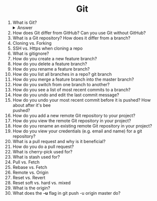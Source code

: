 <div align="center">
<h1>Git</h1>
</div>
<ol>
<li>What is Git?</li>

<details><summary>Answer</summary><p>

?

</p></details>

<li>How does Git differ from GitHub? Can you use Git without GitHub?</li>
<li>What is a Git repository? How does it differ from a branch?</li>
<li>Cloning vs. Forking</li>
<li>SSH vs. Https when cloning a repo</li>
<li>What is gitignore?</li>
<li>How do you create a new feature branch?</li>
<li>How do you delete a feature branch?</li>
<li>How do you rename a feature branch?</li>
<li>How do you list all branches in a repo? git branch</li>
<li>How do you merge a feature branch into the master branch?</li>
<li>How do you switch from one branch to another?</li>
<li>How do you see a list of most recent commits to a branch?</li>
<li>How do you undo and edit the last commit message?</li>
<li>How do you undo your most recent commit before it is pushed? How about after it's bee</li>pushed?
<li>How do you add a new remote Git repository to your project?</li>
<li>How do you view the remote Git repository in your project?</li>
<li>How do you rename an existing remote Git repository in your project?</li>
<li>How do you view your credentials (e.g. email and name) for a git repository?</li>
<li>What is a pull request and why is it beneficial?</li>
<li>How do you do a pull request?</li>
<li>What is cherry-pick used for?</li>
<li>What is stash used for?</li>
<li>Pull vs. Fetch</li>
<li>Rebase vs. Fetch</li>
<li>Remote vs. Origin</li>
<li>Reset vs. Revert</li>
<li>Reset soft vs. hard vs. mixed</li>
<li>What is the origin?</li>
<li>What does the <strong>-u</strong> flag in git push -u origin master do?</li>
</ol>

